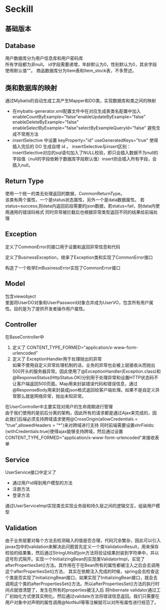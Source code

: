 # Seckill
## 基础版本

## Database  
用户数据库分为用户信息库和用户密码库  
所有字段都为非null。 id字段需要递增，年龄默认为0，性别默认为0，其余字段使用默认值""。
商品数据库分为Item表和Item_stock表，不多赘述。  

## 类和数据库的映射  
通过Mybatis的自动生成工具产生Mapper和DO类，实现数据库和类之间的映射  
*  在mybatis-generator.xml配置文件中在对应生成表类名配置中加入 enableCountByExample="false"enableUpdateByExample="false" enableDeleteByExample="false" enableSelectByExample="false"selectByExampleQueryId="false" 避免生成不常用方法
* insertSelective 中设置 keyProperty="id" useGeneratedKeys="true" 使得插入完后的 DO 生成自增 id 。 insertSelective与insert区别： insertSelective对应的sql语句加入了NULL校验，即只会插入数据不为null的字段值（null的字段依赖于数据库字段默认值）insert则会插入所有字段，会插入null。


## Return Type
使用一个统一的类去处理返回的数据，CommonReturnType。  
该类有两个属性，一个是status状态属性，另外一个是data数据属性。
若status=success,则data内返回前段需要的json数据，若status=fail，则data内使用通用的错误码格式
同时异常被拦截后也根据异常类型返回不同的结果给前端处理

## Exception  
定义了CommonError的接口用于设置和返回异常信息和代码  

定义了BusinessException，继承了Exception类和实现了CommonError接口

构造了一个枚举EmBusinessError实现了CommonError接口

## Model
包含viewobject  
里面将UserDO对象和UserPassword对象合并成为UserVO，包含所有用户属性。目的是为了提供开发者操作用户属性。

## Controller  
在BaseController中  
1. 定义了 CONTENT_TYPE_FORMED="application/x-www-form-urlencoded"
2. 定义了 ExceptionHandler用于处理抛出的异常  
如果不使用自定义异常处理机制的话，业务的异常也会被上层接收从而抛出500开头的服务器异常。因此使用了@ExceptionHandler(Exception.class)和@ResponseStatus(HttpStatus.OK)分别用于处理异常和设置HTTP状态码不让客户端返回500页面。Map用来封装错误代码和错误信息，通过@ResponseBody用来封装成json格式返回给客户端处理。如果不是自定义异常那么就是网络异常，抛出未知异常。

在UserController中主要实现对用户的生命周期进行管理  
由于我们使用的是前后分离的架构，因此所有的请求都是通过Ajax来完成的，因此我们后端必须支持跨域请求使用@CrossOrigin(allowCredentials = "true",allowedHeaders = "*")来对跨域进行支持
同时前端需要设置xhrFields:{withCredentials:true}使得ajax能够支持跨域，然后通过设置CONTENT_TYPE_FORMED="application/x-www-form-urlencoded"来接收表单

## Service
UserService接口中定义了
* 通过用户id得到用户模型的方法
* 注册方法
* 登录方法

通过UserServiceImpl实现类去实现业务层和持久层之间的逻辑交互，组装用户模型

## Validation
由于业务层要对每个方法去检测输入的值是否合理，代码冗余繁杂，因此可以引入javax包中的validation来解决此问题首先定义一个类ValidationResult，用来保存校验的结果集，然后通过StringUtils的join方法将验证结果封装到字符串中，并以逗号形式隔开。实现一个InitializingBean的实现类ValidatorImpl，实现了afterPropertiesSet()方法。其作用在于在Bean所有的属性都被注入之后会去调用这个afterPropertiesSet()方法，
其实在依赖注入完成的时候，spring会去检查这个类是否实现了InitializingBean接口，如果实现了InitializingBean接口，就会去调用这个类的afterPropertiesSet()方法。所以afterPropertiesSet()方法的执行时间点就很清楚了，发生在所有的properties被注入后 
将hibernate validator通过工厂初始化方式使其实例化。然后通过validate方法将错误信息返回。我们只需要在用户对象中对声明的属性调用@NotNull等等注解就可以对所有属性进行规范了。

   


